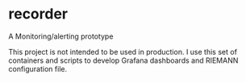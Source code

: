 # recorder
A Monitoring/alerting prototype

This project is not intended to be used in production. I use this set of containers and scripts to develop Grafana dashboards and RIEMANN configuration file.

